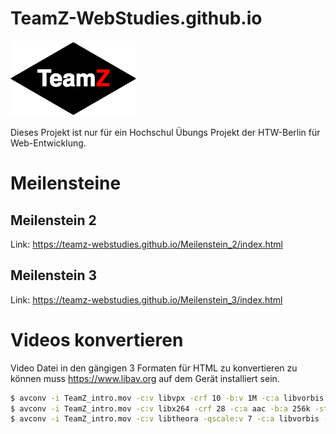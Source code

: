 # TeamZ-WebStudies.github.io

![TeamZ Logo](static/img/TeamZ-Logo.png "TeamZ Logo")


Dieses Projekt ist nur für ein Hochschul Übungs Projekt der HTW-Berlin für Web-Entwicklung.

# Meilensteine

## Meilenstein 2

Link: https://teamz-webstudies.github.io/Meilenstein_2/index.html

## Meilenstein 3

Link: https://teamz-webstudies.github.io/Meilenstein_3/index.html

# Videos konvertieren

Video Datei in den gängigen 3 Formaten für HTML zu konvertieren zu
können muss https://www.libav.org auf dem Gerät installiert sein.

```bash
$ avconv -i TeamZ_intro.mov -c:v libvpx -crf 10 -b:v 1M -c:a libvorbis -qscale:a 7 teamZ_intro.webm
$ avconv -i TeamZ_intro.mov -c:v libx264 -crf 28 -c:a aac -b:a 256k -strict experimental teamZ_intro.mp4
$ avconv -i TeamZ_intro.mov -c:v libtheora -qscale:v 7 -c:a libvorbis -qscale:a 7 TeamZ_intro.ogv
```
